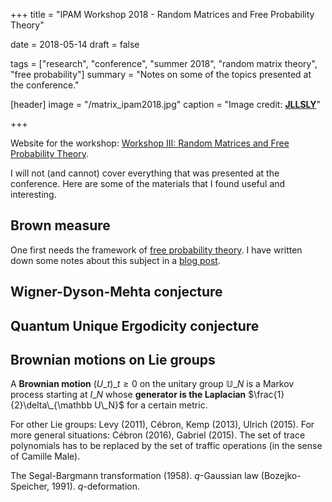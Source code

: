 +++
title = "IPAM Workshop 2018 - Random Matrices and Free Probability Theory"

date = 2018-05-14
draft = false

tags = ["research", "conference", "summer 2018", "random matrix theory", "free probability"]
summary = "Notes on some of the topics presented at the conference."

[header]
image = "/matrix_ipam2018.jpg"
caption = "Image credit: [**JLLSLY**](http://jllsly.com/matrix-images/matrix-images-is-cool-wallpapers/)"

+++

Website for the workshop: [Workshop III: Random Matrices and Free Probability Theory](http://www.ipam.ucla.edu/programs/workshops/workshop-iii-random-matrices-and-free-probability-theory/).

I will not (and cannot) cover everything that was presented at the conference. Here are some of the materials that I found useful and interesting.

## Brown measure

One first needs the framework of [free probability theory](https://en.wikipedia.org/wiki/Free_probability). I have written down some notes about this subject in a [blog post](/post/free_probability).

## Wigner-Dyson-Mehta conjecture

## Quantum Unique Ergodicity conjecture

## Brownian motions on Lie groups

A **Brownian motion** $(U\_t)\_{t\ge 0}$ on the unitary group $\mathbb U\_N$ is a Markov process starting at $I\_N$ whose **generator is the Laplacian** $\frac{1}{2}\delta\_{\mathbb U\_N}$ for a certain metric.

For other Lie groups: Levy (2011), Cébron, Kemp (2013), Ulrich (2015). For more general situations: Cébron (2016), Gabriel (2015). The set of trace polynomials has to be replaced by the set of traffic operations (in the sense of Camille Male).

The Segal-Bargmann transformation (1958). $q$-Gaussian law (Bozejko-Speicher, 1991). $q$-deformation.